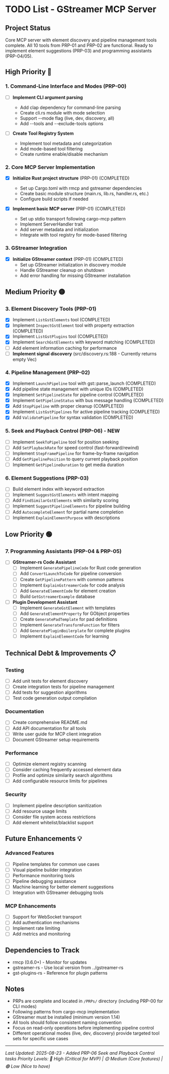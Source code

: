 # TODO List - GStreamer MCP Server

## Project Status
Core MCP server with element discovery and pipeline management tools complete. All 10 tools from PRP-01 and PRP-02 are functional. Ready to implement element suggestions (PRP-03) and programming assistants (PRP-04/05).

## High Priority 🔴

### 1. Command-Line Interface and Modes (PRP-00)
- [ ] **Implement CLI argument parsing**
  - Add clap dependency for command-line parsing
  - Create cli.rs module with mode selection
  - Support --mode flag (live, dev, discovery, all)
  - Add --tools and --exclude-tools options
  
- [ ] **Create Tool Registry System**
  - Implement tool metadata and categorization
  - Add mode-based tool filtering
  - Create runtime enable/disable mechanism

### 2. Core MCP Server Implementation
- [x] **Initialize Rust project structure** (PRP-01) (COMPLETED)
  - Set up Cargo.toml with rmcp and gstreamer dependencies
  - Create basic module structure (main.rs, lib.rs, handler.rs, etc.)
  - Configure build scripts if needed
  
- [x] **Implement basic MCP server** (PRP-01) (COMPLETED)
  - Set up stdio transport following cargo-mcp pattern
  - Implement ServerHandler trait
  - Add server metadata and initialization
  - Integrate with tool registry for mode-based filtering

### 3. GStreamer Integration
- [x] **Initialize GStreamer context** (PRP-01) (COMPLETED)
  - Set up GStreamer initialization in discovery module
  - Handle GStreamer cleanup on shutdown
  - Add error handling for missing GStreamer installation

## Medium Priority 🟡

### 3. Element Discovery Tools (PRP-01)
- [x] Implement `ListGstElements` tool (COMPLETED)
- [x] Implement `InspectGstElement` tool with property extraction (COMPLETED)
- [x] Implement `ListGstPlugins` tool (COMPLETED)
- [x] Implement `SearchGstElements` with keyword matching (COMPLETED)
- [ ] Add element information caching for performance
- [ ] **Implement signal discovery** (src/discovery.rs:188 - Currently returns empty Vec)

### 4. Pipeline Management (PRP-02)
- [x] Implement `LaunchPipeline` tool with gst::parse_launch (COMPLETED)
- [x] Add pipeline state management with unique IDs (COMPLETED)
- [x] Implement `SetPipelineState` for pipeline control (COMPLETED)
- [x] Implement `GetPipelineStatus` with bus message handling (COMPLETED)
- [x] Add `StopPipeline` with proper cleanup (COMPLETED)
- [x] Implement `ListGstPipelines` for active pipeline tracking (COMPLETED)
- [x] Add `ValidatePipeline` for syntax validation (COMPLETED)

### 5. Seek and Playback Control (PRP-06) - NEW
- [ ] Implement `SeekToPipeline` tool for position seeking
- [ ] Add `SetPlaybackRate` for speed control (fast-forward/rewind)
- [ ] Implement `StepFramePipeline` for frame-by-frame navigation
- [ ] Add `GetPipelinePosition` to query current playback position
- [ ] Implement `GetPipelineDuration` to get media duration

### 6. Element Suggestions (PRP-03)
- [ ] Build element index with keyword extraction
- [ ] Implement `SuggestGstElements` with intent mapping
- [ ] Add `FindSimilarGstElements` with similarity scoring
- [ ] Implement `SuggestPipelineElements` for pipeline building
- [ ] Add `AutocompleteElement` for partial name completion
- [ ] Implement `ExplainElementPurpose` with descriptions

## Low Priority 🟢

### 7. Programming Assistants (PRP-04 & PRP-05)
- [ ] **GStreamer-rs Code Assistant**
  - [ ] Implement `GeneratePipelineCode` for Rust code generation
  - [ ] Add `ConvertLaunchToCode` for pipeline conversion
  - [ ] Create `GetPipelinePattern` with common patterns
  - [ ] Implement `ExplainGstreamerCode` for code analysis
  - [ ] Add `GenerateElementCode` for element creation
  - [ ] Build `GetGstreamerExample` database

- [ ] **Plugin Development Assistant**
  - [ ] Implement `GenerateGstElement` with templates
  - [ ] Add `GenerateElementProperty` for GObject properties
  - [ ] Create `GeneratePadTemplate` for pad definitions
  - [ ] Implement `GenerateTransformFunction` for filters
  - [ ] Add `GeneratePluginBoilerplate` for complete plugins
  - [ ] Implement `ExplainElementCode` for learning

## Technical Debt & Improvements 📋

### Testing
- [ ] Add unit tests for element discovery
- [ ] Create integration tests for pipeline management
- [ ] Add tests for suggestion algorithms
- [ ] Test code generation output compilation

### Documentation
- [ ] Create comprehensive README.md
- [ ] Add API documentation for all tools
- [ ] Write user guide for MCP client integration
- [ ] Document GStreamer setup requirements

### Performance
- [ ] Optimize element registry scanning
- [ ] Consider caching frequently accessed element data
- [ ] Profile and optimize similarity search algorithms
- [ ] Add configurable resource limits for pipelines

### Security
- [ ] Implement pipeline description sanitization
- [ ] Add resource usage limits
- [ ] Consider file system access restrictions
- [ ] Add element whitelist/blacklist support

## Future Enhancements 💡

### Advanced Features
- [ ] Pipeline templates for common use cases
- [ ] Visual pipeline builder integration
- [ ] Performance monitoring tools
- [ ] Pipeline debugging assistance
- [ ] Machine learning for better element suggestions
- [ ] Integration with GStreamer debugging tools

### MCP Enhancements
- [ ] Support for WebSocket transport
- [ ] Add authentication mechanisms
- [ ] Implement rate limiting
- [ ] Add metrics and monitoring

## Dependencies to Track
- rmcp (0.6.0+) - Monitor for updates
- gstreamer-rs - Use local version from ../gstreamer-rs
- gst-plugins-rs - Reference for plugin patterns

## Notes
- PRPs are complete and located in `/PRPs/` directory (including PRP-00 for CLI modes)
- Following patterns from cargo-mcp implementation
- GStreamer must be installed (minimum version 1.14)
- All tools should follow consistent naming convention
- Focus on read-only operations before implementing pipeline control
- Different operational modes (live, dev, discovery) provide targeted tool sets for specific use cases

---
*Last Updated: 2025-08-23 - Added PRP-06 Seek and Playback Control tasks*
*Priority Levels: 🔴 High (Critical for MVP) | 🟡 Medium (Core features) | 🟢 Low (Nice to have)*
